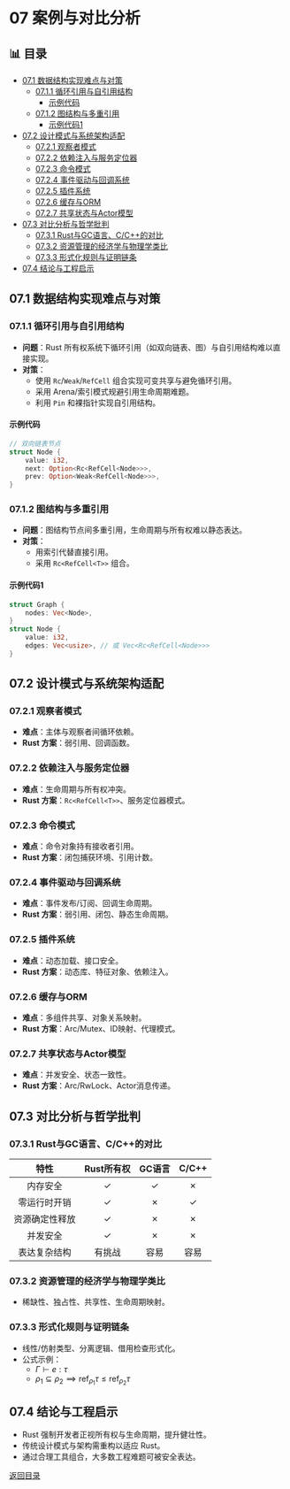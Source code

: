 ﻿# 07 案例与对比分析


## 📊 目录

- [07.1 数据结构实现难点与对策](#071-数据结构实现难点与对策)
  - [07.1.1 循环引用与自引用结构](#0711-循环引用与自引用结构)
    - [示例代码](#示例代码)
  - [07.1.2 图结构与多重引用](#0712-图结构与多重引用)
    - [示例代码1](#示例代码1)
- [07.2 设计模式与系统架构适配](#072-设计模式与系统架构适配)
  - [07.2.1 观察者模式](#0721-观察者模式)
  - [07.2.2 依赖注入与服务定位器](#0722-依赖注入与服务定位器)
  - [07.2.3 命令模式](#0723-命令模式)
  - [07.2.4 事件驱动与回调系统](#0724-事件驱动与回调系统)
  - [07.2.5 插件系统](#0725-插件系统)
  - [07.2.6 缓存与ORM](#0726-缓存与orm)
  - [07.2.7 共享状态与Actor模型](#0727-共享状态与actor模型)
- [07.3 对比分析与哲学批判](#073-对比分析与哲学批判)
  - [07.3.1 Rust与GC语言、C/C++的对比](#0731-rust与gc语言cc的对比)
  - [07.3.2 资源管理的经济学与物理学类比](#0732-资源管理的经济学与物理学类比)
  - [07.3.3 形式化规则与证明链条](#0733-形式化规则与证明链条)
- [07.4 结论与工程启示](#074-结论与工程启示)


## 07.1 数据结构实现难点与对策

### 07.1.1 循环引用与自引用结构

- **问题**：Rust 所有权系统下循环引用（如双向链表、图）与自引用结构难以直接实现。
- **对策**：
  - 使用 `Rc`/`Weak`/`RefCell` 组合实现可变共享与避免循环引用。
  - 采用 Arena/索引模式规避引用生命周期难题。
  - 利用 `Pin` 和裸指针实现自引用结构。

#### 示例代码

```rust
// 双向链表节点
struct Node {
    value: i32,
    next: Option<Rc<RefCell<Node>>>,
    prev: Option<Weak<RefCell<Node>>>,
}
```

### 07.1.2 图结构与多重引用

- **问题**：图结构节点间多重引用，生命周期与所有权难以静态表达。
- **对策**：
  - 用索引代替直接引用。
  - 采用 `Rc<RefCell<T>>` 组合。

#### 示例代码1

```rust
struct Graph {
    nodes: Vec<Node>,
}
struct Node {
    value: i32,
    edges: Vec<usize>, // 或 Vec<Rc<RefCell<Node>>>
}
```

## 07.2 设计模式与系统架构适配

### 07.2.1 观察者模式

- **难点**：主体与观察者间循环依赖。
- **Rust 方案**：弱引用、回调函数。

### 07.2.2 依赖注入与服务定位器

- **难点**：生命周期与所有权冲突。
- **Rust 方案**：`Rc<RefCell<T>>`、服务定位器模式。

### 07.2.3 命令模式

- **难点**：命令对象持有接收者引用。
- **Rust 方案**：闭包捕获环境、引用计数。

### 07.2.4 事件驱动与回调系统

- **难点**：事件发布/订阅、回调生命周期。
- **Rust 方案**：弱引用、闭包、静态生命周期。

### 07.2.5 插件系统

- **难点**：动态加载、接口安全。
- **Rust 方案**：动态库、特征对象、依赖注入。

### 07.2.6 缓存与ORM

- **难点**：多组件共享、对象关系映射。
- **Rust 方案**：Arc/Mutex、ID映射、代理模式。

### 07.2.7 共享状态与Actor模型

- **难点**：并发安全、状态一致性。
- **Rust 方案**：Arc/RwLock、Actor消息传递。

## 07.3 对比分析与哲学批判

### 07.3.1 Rust与GC语言、C/C++的对比

| 特性 | Rust所有权 | GC语言 | C/C++ |
|:----:|:----:|:----:|:----:|
| 内存安全 | ✓ | ✓ | ✗ |
| 零运行时开销 | ✓ | ✗ | ✓ |
| 资源确定性释放 | ✓ | ✗ | ✗ |
| 并发安全 | ✓ | ✗ | ✗ |
| 表达复杂结构 | 有挑战 | 容易 | 容易 |

### 07.3.2 资源管理的经济学与物理学类比

- 稀缺性、独占性、共享性、生命周期映射。

### 07.3.3 形式化规则与证明链条

- 线性/仿射类型、分离逻辑、借用检查形式化。
- 公式示例：
  - $\Gamma \vdash e : \tau$
  - $\rho_1 \subseteq \rho_2 \implies \text{ref}_{\rho_1} \tau \leq \text{ref}_{\rho_2} \tau$

## 07.4 结论与工程启示

- Rust 强制开发者正视所有权与生命周期，提升健壮性。
- 传统设计模式与架构需重构以适应 Rust。
- 通过合理工具组合，大多数工程难题可被安全表达。

[返回目录](./_index.md)
